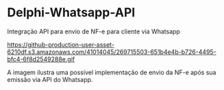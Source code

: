 # Delphi-Whatsapp-API
 Integração API para envio de NF-e para cliente via Whatsapp

https://github-production-user-asset-6210df.s3.amazonaws.com/41014045/269715503-651b4e4b-b726-4495-bfc4-6f8d2549288e.gif

A imagem ilustra uma possível implementação de envio da NF-e após sua emissão via API do Whatsapp.
